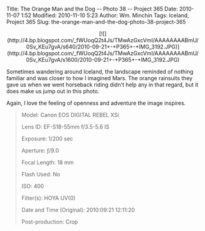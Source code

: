 Title: The Orange Man and the Dog -- Photo 38 -- Project 365
Date: 2010-11-07 1:52
Modified: 2010-11-10 5:23
Author: Wm. Minchin
Tags: Iceland, Project 365
Slug: the-orange-man-and-the-dog-photo-38-project-365

<div class="separator" style="clear: both; text-align: center;">

<p>
[![](http://4.bp.blogspot.com/_fWUoqQ2t4Js/TMwAzGxcVmI/AAAAAAAABmU/0Sv_KEu7gvA/s640/2010-09-21+-+P365+-+IMG_3192.JPG)](http://4.bp.blogspot.com/_fWUoqQ2t4Js/TMwAzGxcVmI/AAAAAAAABmU/0Sv_KEu7gvA/s1600/2010-09-21+-+P365+-+IMG_3192.JPG)

</div>

Sometimes wandering around Iceland, the landscape reminded of nothing
familiar and was closer to how I imagined Mars. The orange rainsuits
they gave us when we went horseback riding didn't help any in that
regard, but it does make us jump out in this photo.

Again, I love the feeling of openness and adventure the image inspires.

> 
> <span style="color: #666666;">Model: </span>Canon EOS DIGITAL REBEL
> XSi
>
> <span style="color: #666666;">Lens ID: </span>EF-S18-55mm f/3.5-5.6
> IS
>
> <span style="color: #666666;">Exposure: </span>1/200 sec
>
> <span style="color: #666666;">Aperture: </span>ƒ/9.0
>
> <span style="color: #666666;">Focal Length: </span>18 mm
>
> <span style="color: #666666;">Flash Used: </span>No
>
> <span style="color: #666666;">ISO: </span>400
>
> <span style="color: #666666;">Filter(s): </span>HOYA UV(0)
>
> <span style="color: #666666;">Date and Time
> (Original): </span>2010:09:21 12:11:20
>
> 
>
> <span style="color: #666666;">Post-production: </span>Crop
>
> <p>

